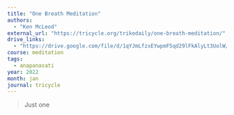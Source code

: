 ```yaml
---
title: "One Breath Meditation"
authors:
  - "Ken McLeod"
external_url: "https://tricycle.org/trikedaily/one-breath-meditation/"
drive_links:
  - "https://drive.google.com/file/d/1qYJmLfzxEYwpmF5qd29lFkAlyLt3UolW/view?usp=drivesdk"
course: meditation
tags:
  - anapanasati
year: 2022
month: jan
journal: tricycle
---
```


> Just one
